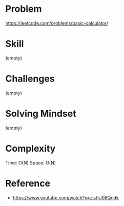 
# Problem
https://leetcode.com/problems/basic-calculator/

# Skill
(empty)

# Challenges
(empty)

# Solving Mindset
(empty)

# Complexity
Time: O(N)
Space: O(N)

# Reference
- https://www.youtube.com/watch?v=zsJ-J08Qgdk
